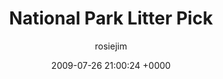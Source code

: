 ---
blog: travel
date: 2009-07-26 21:00:24 +0000
title: "National Park Litter Pick"
author: rosiejim
permalink: /china-2009/three-nations/mongolia/töv/national-park-litter-pick.markd/
---